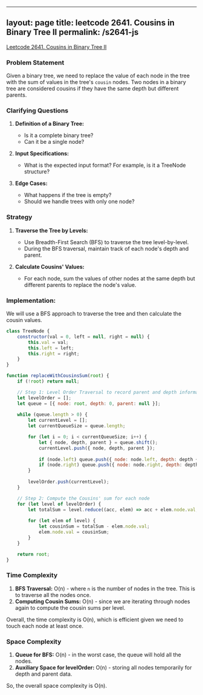 
---
layout: page
title: leetcode 2641. Cousins in Binary Tree II
permalink: /s2641-js
---
[Leetcode 2641. Cousins in Binary Tree II](https://algoadvance.github.io/algoadvance/l2641)
### Problem Statement
Given a binary tree, we need to replace the value of each node in the tree with the sum of values in the tree's `cousin` nodes. Two nodes in a binary tree are considered cousins if they have the same depth but different parents. 

### Clarifying Questions
1. **Definition of a Binary Tree:**
   - Is it a complete binary tree?
   - Can it be a single node?

2. **Input Specifications:**
   - What is the expected input format? For example, is it a TreeNode structure?

3. **Edge Cases:**
   - What happens if the tree is empty?
   - Should we handle trees with only one node?

### Strategy
1. **Traverse the Tree by Levels:**
   - Use Breadth-First Search (BFS) to traverse the tree level-by-level.
   - During the BFS traversal, maintain track of each node's depth and parent.

2. **Calculate Cousins' Values:**
   - For each node, sum the values of other nodes at the same depth but different parents to replace the node's value.

### Implementation:
We will use a BFS approach to traverse the tree and then calculate the cousin values.

```javascript
class TreeNode {
    constructor(val = 0, left = null, right = null) {
        this.val = val;
        this.left = left;
        this.right = right;
    }
}

function replaceWithCousinsSum(root) {
    if (!root) return null;

    // Step 1: Level Order Traversal to record parent and depth information
    let levelOrder = [];
    let queue = [{ node: root, depth: 0, parent: null }];
    
    while (queue.length > 0) {
        let currentLevel = [];
        let currentQueueSize = queue.length;

        for (let i = 0; i < currentQueueSize; i++) {
            let { node, depth, parent } = queue.shift();
            currentLevel.push({ node, depth, parent });
            
            if (node.left) queue.push({ node: node.left, depth: depth + 1, parent: node });
            if (node.right) queue.push({ node: node.right, depth: depth + 1, parent: node });
        }
        
        levelOrder.push(currentLevel);
    }

    // Step 2: Compute the Cousins' sum for each node
    for (let level of levelOrder) {
        let totalSum = level.reduce((acc, elem) => acc + elem.node.val, 0);
        
        for (let elem of level) {
            let cousinSum = totalSum - elem.node.val;
            elem.node.val = cousinSum;
        }
    }

    return root;
}
```

### Time Complexity
1. **BFS Traversal:** O(n) - where `n` is the number of nodes in the tree. This is to traverse all the nodes once.
2. **Computing Cousin Sums:** O(n) - since we are iterating through nodes again to compute the cousin sums per level.

Overall, the time complexity is O(n), which is efficient given we need to touch each node at least once.

### Space Complexity
1. **Queue for BFS:** O(n) - in the worst case, the queue will hold all the nodes.
2. **Auxiliary Space for levelOrder:** O(n) - storing all nodes temporarily for depth and parent data.

So, the overall space complexity is O(n).